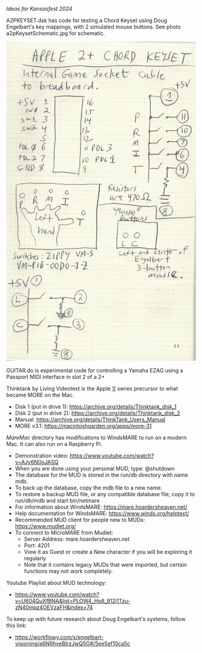 *Ideas for Kansasfest 2024*

A2PKEYSET.dsk has code for testing a Chord Keyset using Doug Engelbart's key mappings, with 2 simulated mouse buttons.
See photo a2pKeysetSchematic.jpg for schematic.

![a2pKeysetSchematic.jpg](a2pKeysetSchematic.jpg)

GUITAR.do is experimental code for controlling a Yamaha EZAG using a Passport MIDI interface in slot 2 of a 2+

Thinktank by Living Videotext is the Apple ][ series precursor to what became MORE on the Mac.
- Disk 1 (put in drive 1): https://archive.org/details/Thinktank_disk_1
- Disk 2 (put in drive 2): https://archive.org/details/Thinktank_disk_2
- Manual: https://archive.org/details/ThinkTank_Users_Manual
- MORE v3.1: https://macintoshgarden.org/apps/more-31

*MareMac* directory has modifications to WindsMARE to run on a modern Mac.  It can also run on a Raspberry Pi.
- Demonstration video: https://www.youtube.com/watch?v=AJy6N0oJASQ
- When you are done using your personal MUD, type: @shutdown
- The database for the MUD is stored in the run/db directory with name mdb.
- To back up the database, copy the mdb file to a new name.
- To restore a backup MUD file, or any compatible database file, copy it to run/db/mdb and start bin/netmare
- For information about WindsMARE: https://mare.hoardersheaven.net/
- Help documentation for WindsMARE: https://www.winds.org/helptext/
- Recommended MUD client for people new to MUDs: https://www.mudlet.org/
- To connect to MicroMARE from Mudlet:
  - Server Address: mare.hoardersheaven.net
  - Port: 4201
  - View it as Guest or create a New character if you will be exploring it regularly
  - Note that it contains legacy MUDs that were imported, but certain functions may not work completely.

Youtube Playlist about MUD technology:
- https://www.youtube.com/watch?v=U604QuXfBNA&list=PLOW4_Hp8_912j1Tzu-zN40mpz4OEVzaFH&index=74

To keep up with future research about Doug Engelbart's systems, follow this link:
- https://workflowy.com/s/engelbart-visioning/a6NRhveBIrzJwQ5G#/5ee5ef10ca5c
